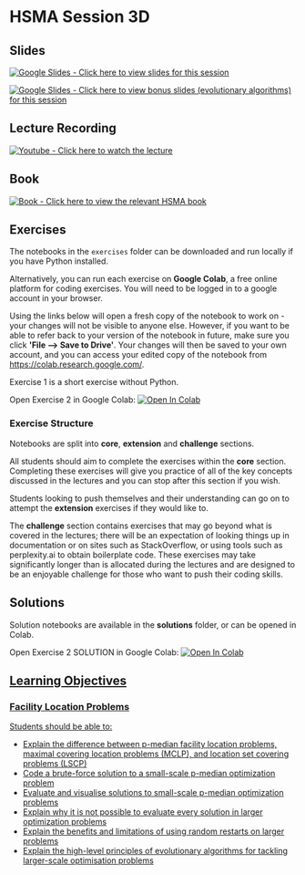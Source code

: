 # HSMA Session 3D

## Slides

<a href="https://docs.google.com/presentation/d/1E4WPW5RbMMUwn5i-jTLm4zug5bwnIGh18U2CNc6fZqE/edit?usp=sharing"><img src="https://img.shields.io/static/v1?label=Google+Slides&message=Click+here+to+view+the+slides+for+this+session&color=%23FBBC04&style=for-the-badge&logo=googleslides&logoColor=%23FBBC04" alt="Google Slides - Click here to view slides for this session"></a>

<a href="https://docs.google.com/presentation/d/1YLGLE3DnzCVv9OnAimtM7iueAsXy_edXrL67D6DbbyA/edit?usp=sharing"><img src="https://img.shields.io/static/v1?label=Google+Slides&message=Click+here+to+view+bonus+slides+on+evolutionary+algorithms&color=%23FBBC04&style=for-the-badge&logo=googleslides&logoColor=%23FBBC04" alt="Google Slides - Click here to view bonus slides (evolutionary algorithms) for this session"></a>

## Lecture Recording

<a href="https://youtu.be/UJdv0HIuG6s"><img src="https://img.shields.io/static/v1?label=Youtube&message=Click+here+to+watch+the+lecture&color=%23282828&style=for-the-badge&logo=youtube&logoColor=%23FF0000" alt="Youtube - Click here to watch the lecture"></a>

## Book

<a href="https://hsma-programme.github.io/hsma6_geographic_optimisation_and_visualisation_book/"><img src="https://img.shields.io/static/v1?label=Book&message=Click+here+to+view+the+relevant+HSMA+book&color=%23782828&style=for-the-badge&logo=mdbook" alt="Book - Click here to view the relevant HSMA book"></a>

## Exercises

The notebooks in the `exercises` folder can be downloaded and run locally if you have Python installed.

Alternatively, you can run each exercise on **Google Colab**, a free online platform for coding exercises. You will need to be logged in to a google account in your browser. 

Using the links below will open a fresh copy of the notebook to work on - your changes will not be visible to anyone else. However, if you want to be able to refer back to your version of the notebook in future, make sure you click **'File --> Save to Drive'**. 
Your changes will then be saved to your own account, and you can access your edited copy of the notebook from https://colab.research.google.com/.

Exercise 1 is a short exercise without Python.

Open Exercise 2 in Google Colab: <a target="_blank" href="https://colab.research.google.com/github/hsma-programme/h6_3d_facility_location_problems/blob/main/h6_3d_facility_location_problems/exercises_colab/HSMA 3D Exercise 2 - Facility Location Problems - Colab.ipynb">
  <img src="https://colab.research.google.com/assets/colab-badge.svg" alt="Open In Colab"/>
</a>

### Exercise Structure

Notebooks are split into **core**, **extension** and **challenge** sections. 

All students should aim to complete the exercises within the **core** section. Completing these exercises will give you practice of all of the key concepts discussed in the lectures and you can stop after this section if you wish. 

Students looking to push themselves and their understanding can go on to attempt the **extension** exercises if they would like to.

The **challenge** section contains exercises that may go beyond what is covered in the lectures; there will be an expectation of looking things up in documentation or on sites such as StackOverflow, or using tools such as perplexity.ai to obtain boilerplate code. These exercises may take significantly longer than is allocated during the lectures and are designed to be an enjoyable challenge for those who want to push their coding skills.

## Solutions

Solution notebooks are available in the **solutions** folder, or can be opened in Colab. 

Open Exercise 2 SOLUTION in Google Colab: <a target="_blank" href="https://colab.research.google.com/github/hsma-programme/h6_3d_facility_location_problems/blob/main/h6_3d_facility_location_problems/solutions/HSMA 3D Exercise 2 - Facility Location Problems - Solution.ipynb">
  <img src="https://colab.research.google.com/assets/colab-badge.svg" alt="Open In Colab"/>

## Learning Objectives

### Facility Location Problems

Students should be able to:

- Explain the difference between p-median facility location problems, maximal covering location problems (MCLP), and location set covering problems (LSCP) 
- Code a brute-force solution to a small-scale p-median optimization problem
- Evaluate and visualise solutions to small-scale p-median optimization problems
- Explain why it is not possible to evaluate every solution in larger optimization problems
- Explain the benefits and limitations of using random restarts on larger problems
- Explain the high-level principles of evolutionary algorithms for tackling larger-scale optimisation problems
